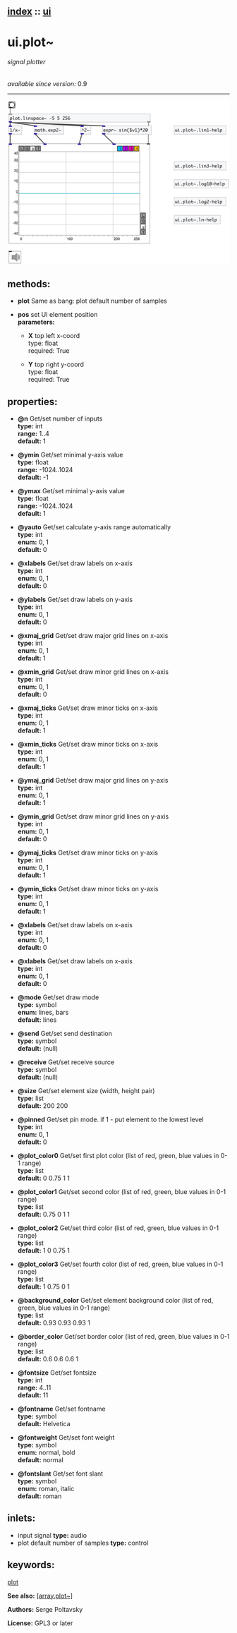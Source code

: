 [index](index.html) :: [ui](category_ui.html)
---

# ui.plot~

###### signal plotter

*available since version:* 0.9

---




[![example](../examples/img/ui.plot~.jpg)](../examples/pd/ui.plot~.pd)





## methods:

* **plot**
Same as bang: plot default number of samples<br>

* **pos**
set UI element position<br>
  __parameters:__
  - **X** top left x-coord<br>
    type: float <br>
    required: True <br>

  - **Y** top right y-coord<br>
    type: float <br>
    required: True <br>




## properties:

* **@n** 
Get/set number of inputs<br>
__type:__ int<br>
__range:__ 1..4<br>
__default:__ 1<br>

* **@ymin** 
Get/set minimal y-axis value<br>
__type:__ float<br>
__range:__ -1024..1024<br>
__default:__ -1<br>

* **@ymax** 
Get/set minimal y-axis value<br>
__type:__ float<br>
__range:__ -1024..1024<br>
__default:__ 1<br>

* **@yauto** 
Get/set calculate y-axis range automatically<br>
__type:__ int<br>
__enum:__ 0, 1<br>
__default:__ 0<br>

* **@xlabels** 
Get/set draw labels on x-axis<br>
__type:__ int<br>
__enum:__ 0, 1<br>
__default:__ 0<br>

* **@ylabels** 
Get/set draw labels on y-axis<br>
__type:__ int<br>
__enum:__ 0, 1<br>
__default:__ 0<br>

* **@xmaj_grid** 
Get/set draw major grid lines on x-axis<br>
__type:__ int<br>
__enum:__ 0, 1<br>
__default:__ 1<br>

* **@xmin_grid** 
Get/set draw minor grid lines on x-axis<br>
__type:__ int<br>
__enum:__ 0, 1<br>
__default:__ 0<br>

* **@xmaj_ticks** 
Get/set draw minor ticks on x-axis<br>
__type:__ int<br>
__enum:__ 0, 1<br>
__default:__ 1<br>

* **@xmin_ticks** 
Get/set draw minor ticks on x-axis<br>
__type:__ int<br>
__enum:__ 0, 1<br>
__default:__ 1<br>

* **@ymaj_grid** 
Get/set draw major grid lines on y-axis<br>
__type:__ int<br>
__enum:__ 0, 1<br>
__default:__ 1<br>

* **@ymin_grid** 
Get/set draw minor grid lines on y-axis<br>
__type:__ int<br>
__enum:__ 0, 1<br>
__default:__ 0<br>

* **@ymaj_ticks** 
Get/set draw minor ticks on y-axis<br>
__type:__ int<br>
__enum:__ 0, 1<br>
__default:__ 1<br>

* **@ymin_ticks** 
Get/set draw minor ticks on y-axis<br>
__type:__ int<br>
__enum:__ 0, 1<br>
__default:__ 1<br>

* **@xlabels** 
Get/set draw labels on x-axis<br>
__type:__ int<br>
__enum:__ 0, 1<br>
__default:__ 0<br>

* **@xlabels** 
Get/set draw labels on x-axis<br>
__type:__ int<br>
__enum:__ 0, 1<br>
__default:__ 0<br>

* **@mode** 
Get/set draw mode<br>
__type:__ symbol<br>
__enum:__ lines, bars<br>
__default:__ lines<br>

* **@send** 
Get/set send destination<br>
__type:__ symbol<br>
__default:__ (null)<br>

* **@receive** 
Get/set receive source<br>
__type:__ symbol<br>
__default:__ (null)<br>

* **@size** 
Get/set element size (width, height pair)<br>
__type:__ list<br>
__default:__ 200 200<br>

* **@pinned** 
Get/set pin mode. if 1 - put element to the lowest level<br>
__type:__ int<br>
__enum:__ 0, 1<br>
__default:__ 0<br>

* **@plot_color0** 
Get/set first plot color (list of red, green, blue values in 0-1 range)<br>
__type:__ list<br>
__default:__ 0 0.75 1 1<br>

* **@plot_color1** 
Get/set second color (list of red, green, blue values in 0-1 range)<br>
__type:__ list<br>
__default:__ 0.75 0 1 1<br>

* **@plot_color2** 
Get/set third color (list of red, green, blue values in 0-1 range)<br>
__type:__ list<br>
__default:__ 1 0 0.75 1<br>

* **@plot_color3** 
Get/set fourth color (list of red, green, blue values in 0-1 range)<br>
__type:__ list<br>
__default:__ 1 0.75 0 1<br>

* **@background_color** 
Get/set element background color (list of red, green, blue values in 0-1 range)<br>
__type:__ list<br>
__default:__ 0.93 0.93 0.93 1<br>

* **@border_color** 
Get/set border color (list of red, green, blue values in 0-1 range)<br>
__type:__ list<br>
__default:__ 0.6 0.6 0.6 1<br>

* **@fontsize** 
Get/set fontsize<br>
__type:__ int<br>
__range:__ 4..11<br>
__default:__ 11<br>

* **@fontname** 
Get/set fontname<br>
__type:__ symbol<br>
__default:__ Helvetica<br>

* **@fontweight** 
Get/set font weight<br>
__type:__ symbol<br>
__enum:__ normal, bold<br>
__default:__ normal<br>

* **@fontslant** 
Get/set font slant<br>
__type:__ symbol<br>
__enum:__ roman, italic<br>
__default:__ roman<br>



## inlets:

* input signal 
__type:__ audio<br>
* plot default number of samples 
__type:__ control<br>





## keywords:

[plot](keywords/plot.html)



**See also:**
[\[array.plot~\]](array.plot~.html)




**Authors:** Serge Poltavsky




**License:** GPL3 or later





